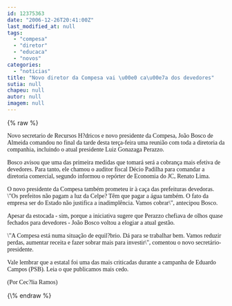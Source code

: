 ```yaml
---
id: 12375363
date: "2006-12-26T20:41:00Z"
last_modified_at: null
tags:
  - "compesa"
  - "diretor"
  - "educaca"
  - "novos"
categories:
  - "noticias"
title: "Novo diretor da Compesa vai \u00e0 ca\u00e7a dos devedores"
sutia: null
chapeu: null
autor: null
imagem: null
---
```

{\% raw %}
<p><P><FONT face=Verdana>Novo secretario de Recursos H?dricos e novo presidente da Compesa, João Bosco de Almeida&nbsp;comandou no final da tarde desta terça-feira&nbsp;uma reunião com toda a diretoria da companhia, incluindo o atual presidente Luiz Gonazaga Perazzo. </FONT></P></p>
<p><P><FONT face=Verdana>Bosco avisou&nbsp;que uma das primeira medidas que tomará será a cobrança mais efetiva de devedores. Para tanto, ele chamou o&nbsp;auditor fiscal Décio Padilha para comandar a diretoria comercial, segundo informou o repórter de Economia do JC, Renato Lima. </FONT></P></p>
<p><P><FONT face=Verdana>O novo presidente da Compesa também prometeu ir à caça das prefeituras devedoras. \"Os prefeitos&nbsp;não pagam a luz da Celpe? Têm que pagar a água também. O fato da empresa&nbsp;ser do Estado não justifica a inadimplência. Vamos cobrar\", antecipou Bosco.</FONT></P></p>
<p><P><FONT face=Verdana>Apesar da estocada - sim, porque a iniciativa sugere que Perazzo chefiava de olhos quase fechados para devedores - João Bosco voltou a elogiar a atual gestão. </FONT></P></p>
<p><P><FONT face=Verdana>\"A Compesa está numa situação de equil?brio. Dá para se trabalhar bem. Vamos reduzir perdas, aumentar receita e fazer sobrar mais para investir\", comentou o novo secretário-presidente.</FONT></P></p>
<p><P><FONT face=Verdana>Vale lembrar que a&nbsp;estatal foi uma das mais criticadas durante a campanha de Eduardo Campos (PSB). Leia o que publicamos mais cedo.</FONT></P></p>
<p><P><FONT face=Verdana>(Por Cec?lia Ramos)</FONT></P> </p>
{\% endraw %}
